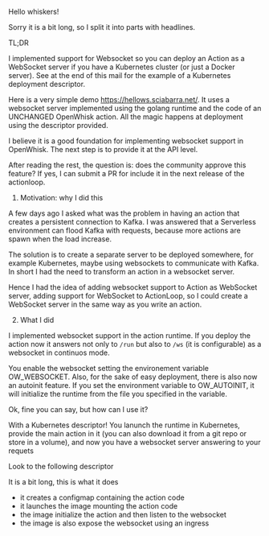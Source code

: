 Hello whiskers!

Sorry it is a bit long, so I split it into parts with headlines.

TL;DR

I implemented support for Websocket so you can deploy an Action as a WebSocket server if you have a Kubernetes cluster (or just a Docker server). See at the end of this mail for the example of a Kubernetes deployment descriptor.

Here is a very simple demo https://hellows.sciabarra.net/. It uses a websocket server implemented using the golang runtime and the code of an UNCHANGED OpenWhisk action. All the magic happens at deployment using the descriptor provided.

I believe it is a good foundation for implementing websocket support in OpenWhisk. The next step is to provide it at the API level.

After reading the rest, the question is: does the community approve this feature? If yes, I can submit a PR for include it in the next release of the actionloop.

1. Motivation: why I did this

A few days ago I asked what was the problem in having an action that creates a persistent connection to Kafka. I was answered that a Serverless environment can flood Kafka with requests, because more actions are spawn when the load increase.

The solution is to create a separate server to be deployed somewhere, for example Kubernetes, maybe using websockets to communicate with Kafka. In short I had the need to transform an action in a websocket server.

Hence I had the idea of adding websocket support  to  Action as WebSocket server, adding support for WebSocket to ActionLoop, so I could create a WebSocket server in the same way as you write an action. 

2. What I did

I implemented websocket support in the action runtime. If you deploy the action now it answers not only to `/run` but also to `/ws` (it is configurable) as a websocket in continuos mode.

You enable the websocket setting the environement variable OW_WEBSOCKET. Also, for the sake of easy deployment, there is also now an autoinit feature. If you set the environment variable to OW_AUTOINIT, it will initialize the runtime from the file you specified in the variable.

Ok, fine you can say, but how can I use it?

With a Kubernetes descriptor! You lanunch the runtime in Kubernetes, provide the main action in it (you can also download it from a git repo or store in a volume), and now you have a websocket server answering to your requets


Look to the following descriptor

It is a bit long, this is what it does

- it creates a configmap containing the action code
- it launches the image mounting the action code
- the image initialize the action and then listen to the websocket 
- the image is also expose the websocket using an ingress



